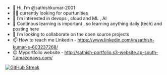 - 👋 Hi, I’m @sathishkumar-2001
- 🧑‍💻 currently looking for opurtunities 
- 👀 I’m interested in devops , cloud and ML , AI
- 🌱 Continous learning is important , so learning anything daily (tech) and posting here
- 💞️ I’m looking to collaborate on the open source projects
- 📫 How to reach me Linkedin - https://www.linkedin.com/in/sathish-kumar-s-603237268/
- 😉 Myportfolio website - http://sathish-portfolio.s3-website.ap-south-1.amazonaws.com/

<!---
sathishkumar-2001/sathishkumar-2001 is a ✨ special ✨ repository because its `README.md` (this file) appears on your GitHub profile.
You can click the Preview link to take a look at your changes.
--->

[![GitHub Streak](https://streak-stats.demolab.com/?user=sathishkumar-2001)](https://git.io/streak-stats)
